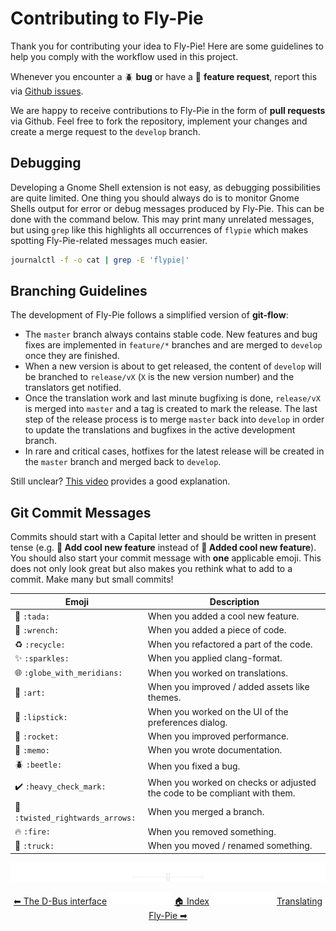 # Contributing to Fly-Pie

Thank you for contributing your idea to Fly-Pie! Here are some guidelines to help you comply with the workflow used in this project.

Whenever you encounter a :beetle: **bug** or have a :tada: **feature request**,
report this via [Github issues](https://github.com/schneegans/fly-pie/issues).

We are happy to receive contributions to Fly-Pie in the form of **pull requests** via Github.
Feel free to fork the repository, implement your changes and create a merge request to the `develop` branch.

## Debugging

Developing a Gnome Shell extension is not easy, as debugging possibilities are quite limited. One thing you should always do is to monitor Gnome Shells output for error or debug messages produced by Fly-Pie. This can be done with the command below. This may print many unrelated messages, but using `grep` like this highlights all occurrences of `flypie` which makes spotting Fly-Pie-related messages much easier.

```bash
journalctl -f -o cat | grep -E 'flypie|'
```

## Branching Guidelines

The development of Fly-Pie follows a simplified version of **git-flow**:

* The `master` branch always contains stable code.
New features and bug fixes are implemented in `feature/*` branches and are merged to `develop` once they are finished.
* When a new version is about to get released, the content of `develop` will be branched to `release/vX` (`X` is the new version number) and the translators get notified.
* Once the translation work and last minute bugfixing is done, `release/vX` is merged into `master` and a tag is created to mark the release. The last step of the release process is to merge `master` back into `develop` in order to update the translations and bugfixes in the active development branch.
* In rare and critical cases, hotfixes for the latest release will be created in the `master` branch and merged back to `develop`.

Still unclear? [This video](https://www.youtube.com/watch?v=1SXpE08hvGs) provides a good explanation.

## Git Commit Messages

Commits should start with a Capital letter and should be written in present tense (e.g. __:tada: Add cool new feature__ instead of __:tada: Added cool new feature__).
You should also start your commit message with **one** applicable emoji.
This does not only look great but also makes you rethink what to add to a commit. Make many but small commits!

Emoji | Description
------|------------
:tada: `:tada:` | When you added a cool new feature.
:wrench: `:wrench:` | When you added a piece of code.
:recycle: `:recycle:` | When you refactored a part of the code.
:sparkles: `:sparkles:` | When you applied clang-format.
:globe_with_meridians: `:globe_with_meridians:` | When you worked on translations.
:art: `:art:` | When you improved / added assets like themes.
:lipstick: `:lipstick:` | When you worked on the UI of the preferences dialog.
:rocket: `:rocket:` | When you improved performance.
:memo: `:memo:` | When you wrote documentation.
:beetle: `:beetle:` | When you fixed a bug.
:heavy_check_mark: `:heavy_check_mark:` | When you worked on checks or adjusted the code to be compliant with them.
:twisted_rightwards_arrows: `:twisted_rightwards_arrows:` | When you merged a branch.
:fire: `:fire:` | When you removed something.
:truck: `:truck:` | When you moved / renamed something.

<p align="center"><img src ="pics/hr.svg" /></p>
<p align="center">
  <a href="dbus-interface.md">&#11013; The D-Bus interface</a>
  <img src="pics/nav-space.svg"/>
  <a href="../README.md">&#127968; Index</a>
  <img src="pics/nav-space.svg"/>
  <a href="translating.md">Translating Fly-Pie &#10145;</a>
</p>
